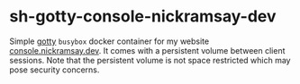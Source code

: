 # sh-gotty-console-nickramsay-dev

Simple [gotty](https://github.com/yudai/gotty) `busybox` docker container for my website [console.nickramsay.dev](https://console.nickramsay.dev). It comes with a persistent volume between client sessions. Note that the persistent volume is not space restricted which may pose security concerns.
